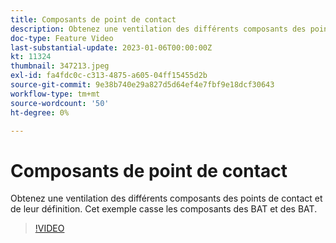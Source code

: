 ```yaml
---
title: Composants de point de contact
description: Obtenez une ventilation des différents composants des points de contact et de leur définition. Cet exemple casse les composants des BAT et des BAT.
doc-type: Feature Video
last-substantial-update: 2023-01-06T00:00:00Z
kt: 11324
thumbnail: 347213.jpeg
exl-id: fa4fdc0c-c313-4875-a605-04ff15455d2b
source-git-commit: 9e38b740e29a827d5d64ef4e7fbf9e18dcf30643
workflow-type: tm+mt
source-wordcount: '50'
ht-degree: 0%

---
```


# Composants de point de contact

Obtenez une ventilation des différents composants des points de contact et de leur définition. Cet exemple casse les composants des BAT et des BAT.

>[!VIDEO](https://video.tv.adobe.com/v/347213/?quality=12&learn=on)

